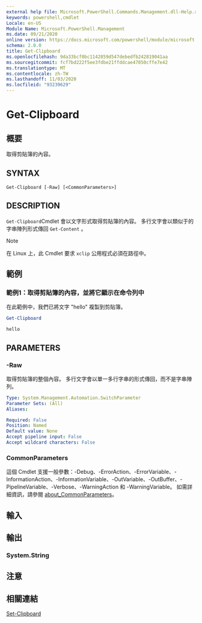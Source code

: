```yaml
---
external help file: Microsoft.PowerShell.Commands.Management.dll-Help.xml
keywords: powershell,cmdlet
Locale: en-US
Module Name: Microsoft.PowerShell.Management
ms.date: 09/21/2020
online version: https://docs.microsoft.com/powershell/module/microsoft.powershell.management/get-clipboard?view=powershell-7&WT.mc_id=ps-gethelp
schema: 2.0.0
title: Get-Clipboard
ms.openlocfilehash: 9da33bcf0bc1142859d547debedfb242819041aa
ms.sourcegitcommit: fcf7bd222f5ee3fdbe21ffddcae47050cffe7e42
ms.translationtype: MT
ms.contentlocale: zh-TW
ms.lasthandoff: 11/03/2020
ms.locfileid: "93239629"
---
```

# Get-Clipboard

## 概要
取得剪貼簿的內容。

## SYNTAX

```
Get-Clipboard [-Raw] [<CommonParameters>]
```

## DESCRIPTION

`Get-Clipboard`Cmdlet 會以文字形式取得剪貼簿的內容。 多行文字會以類似于的字串陣列形式傳回 `Get-Content` 。

> [!NOTE]
> 在 Linux 上，此 Cmdlet 要求 `xclip` 公用程式必須在路徑中。

## 範例

### 範例1：取得剪貼簿的內容，並將它顯示在命令列中

在此範例中，我們已將文字 "hello" 複製到剪貼簿。

```powershell
Get-Clipboard
```

```Output
hello
```

## PARAMETERS

### -Raw

取得剪貼簿的整個內容。 多行文字會以單一多行字串的形式傳回，而不是字串陣列。

```yaml
Type: System.Management.Automation.SwitchParameter
Parameter Sets: (All)
Aliases:

Required: False
Position: Named
Default value: None
Accept pipeline input: False
Accept wildcard characters: False
```

### CommonParameters

這個 Cmdlet 支援一般參數：-Debug、-ErrorAction、-ErrorVariable、-InformationAction、-InformationVariable、-OutVariable、-OutBuffer、-PipelineVariable、-Verbose、-WarningAction 和 -WarningVariable。 如需詳細資訊，請參閱 [about_CommonParameters](https://go.microsoft.com/fwlink/?LinkID=113216)。

## 輸入

## 輸出

### System.String

## 注意

## 相關連結

[Set-Clipboard](Set-Clipboard.md)

